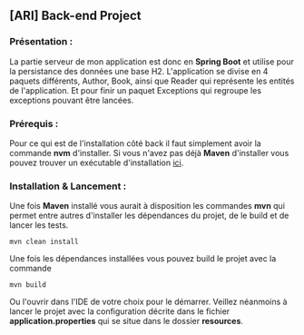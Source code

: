 ## [ARI] Back-end Project

### Présentation :	

La partie serveur de mon application est donc en **Spring Boot** et utilise pour la persistance des données une base H2. L'application se divise en 4 paquets différents, Author, Book, ainsi que Reader qui représente les entités de l'application. Et pour finir un paquet Exceptions qui regroupe les exceptions pouvant être lancées.

### Prérequis :

Pour ce qui est de l'installation côté back il faut simplement avoir la commande **nvm** d'installer. Si vous n'avez pas déjà **Maven** d'installer vous pouvez trouver un exécutable d'installation [ici](https://maven.apache.org/download.cgi).

### Installation & Lancement :

Une fois **Maven** installé vous aurait à disposition les commandes **mvn** qui permet entre autres d'installer les dépendances du projet, de le build et de lancer les tests.  

`mvn clean install` 

Une fois les dépendances installées vous pouvez build le projet avec la commande

`mvn build` 

Ou l'ouvrir dans l'IDE de votre choix pour le démarrer. Veillez néanmoins à lancer le projet avec la configuration décrite dans le fichier **application.properties** qui se situe dans le dossier **resources**.  
